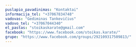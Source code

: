 ```yaml
---
puslapio_pavadinimas: "Kontaktai"
informacija_tel: "+37067834748"
vadovas: "Gediminas Tankevičius"
vadovo_tel: "+37067044340"
el_pastas: "stoikaskarate@gmail.com"
facebook: "https://www.facebook.com/stoikas.karate/"
grupe: "https://www.facebook.com/groups/292109317509813/"
---
```

